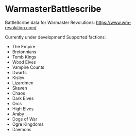 # WarmasterBattlescribe
BattleScribe data for Warmaster Revolutions: https://www.wm-revolution.com/

Currently under development!
Supported factions:
- The Empire
- Bretonnians
- Tomb Kings
- Wood Elves
- Vampire Counts
- Dwarfs
- Kislev
- Lizardmen
- Skaven
- Chaos
- Dark Elves
- Orcs
- High Elves
- Araby
- Dogs of War
- Ogre Kingdoms
- Daemons
